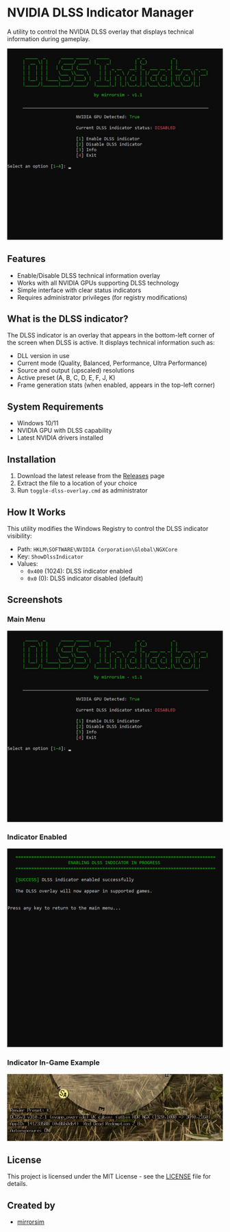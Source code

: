 # NVIDIA DLSS Indicator Manager

A utility to control the NVIDIA DLSS overlay that displays technical information during gameplay.

![DLSS Indicator Manager](https://github.com/mirrorsim/dlss-indicator-manager/raw/main/screenshots/main-menu.png)

## Features

- Enable/Disable DLSS technical information overlay
- Works with all NVIDIA GPUs supporting DLSS technology
- Simple interface with clear status indicators
- Requires administrator privileges (for registry modifications)

## What is the DLSS indicator?

The DLSS indicator is an overlay that appears in the bottom-left corner of the screen when DLSS is active. It displays technical information such as:
- DLL version in use
- Current mode (Quality, Balanced, Performance, Ultra Performance)
- Source and output (upscaled) resolutions
- Active preset (A, B, C, D, E, F, J, K)
- Frame generation stats (when enabled, appears in the top-left corner)

## System Requirements

- Windows 10/11
- NVIDIA GPU with DLSS capability
- Latest NVIDIA drivers installed

## Installation

1. Download the latest release from the [Releases](https://github.com/mirrorsim/dlss-indicator-manager/releases) page
2. Extract the file to a location of your choice
3. Run `toggle-dlss-overlay.cmd` as administrator

## How It Works

This utility modifies the Windows Registry to control the DLSS indicator visibility:

- Path: `HKLM\SOFTWARE\NVIDIA Corporation\Global\NGXCore`
- Key: `ShowDlssIndicator`
- Values:
  - `0x400` (1024): DLSS indicator enabled
  - `0x0` (0): DLSS indicator disabled (default)

## Screenshots

### Main Menu
![Main Menu](https://github.com/mirrorsim/dlss-indicator-manager/raw/main/screenshots/main-menu.png)

### Indicator Enabled
![Indicator Enabled](https://github.com/mirrorsim/dlss-indicator-manager/raw/main/screenshots/indicator-enabled.png)

### Indicator In-Game Example
![In-Game Example](https://github.com/mirrorsim/dlss-indicator-manager/raw/main/screenshots/ingame-example.png)

## License

This project is licensed under the MIT License - see the [LICENSE](LICENSE) file for details.

## Created by

- [mirrorsim](https://github.com/mirrorsim)
